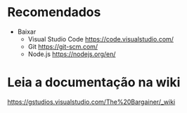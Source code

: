 # Recomendados

- Baixar
  - Visual Studio Code https://code.visualstudio.com/
  - Git https://git-scm.com/
  - Node.js https://nodejs.org/en/

# Leia a documentação na wiki
https://gstudios.visualstudio.com/The%20Bargainer/_wiki